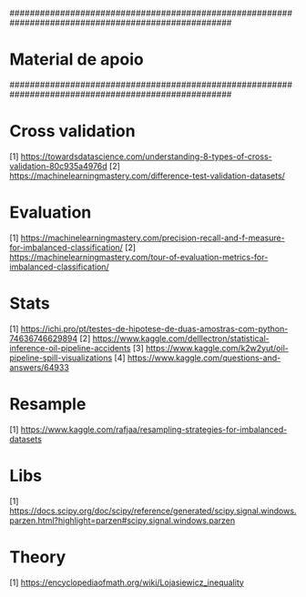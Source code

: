 ####################################################################################################
#					Material de apoio
####################################################################################################

# Cross validation
[1] https://towardsdatascience.com/understanding-8-types-of-cross-validation-80c935a4976d
[2] https://machinelearningmastery.com/difference-test-validation-datasets/

# Evaluation
[1] https://machinelearningmastery.com/precision-recall-and-f-measure-for-imbalanced-classification/
[2] https://machinelearningmastery.com/tour-of-evaluation-metrics-for-imbalanced-classification/

# Stats
[1] https://ichi.pro/pt/testes-de-hipotese-de-duas-amostras-com-python-74636746629894
[2] https://www.kaggle.com/delllectron/statistical-inference-oil-pipeline-accidents
[3] https://www.kaggle.com/k2w2yut/oil-pipeline-spill-visualizations
[4] https://www.kaggle.com/questions-and-answers/64933

# Resample
[1] https://www.kaggle.com/rafjaa/resampling-strategies-for-imbalanced-datasets

# Libs
[1] https://docs.scipy.org/doc/scipy/reference/generated/scipy.signal.windows.parzen.html?highlight=parzen#scipy.signal.windows.parzen

# Theory
[1] https://encyclopediaofmath.org/wiki/Lojasiewicz_inequality
